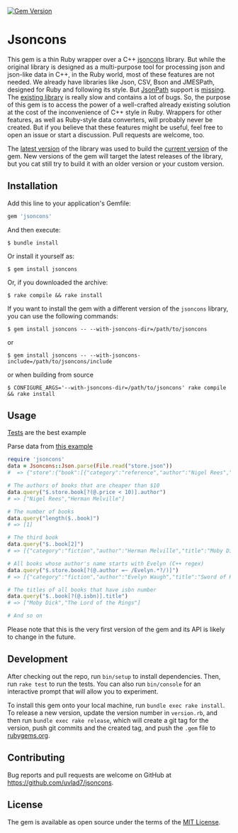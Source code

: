 [![Gem Version](https://badge.fury.io/rb/jsoncons.svg)](https://badge.fury.io/rb/jsoncons)

# Jsoncons

This gem is a thin Ruby wrapper over a C++ [jsoncons](https://github.com/danielaparker/jsoncons) library.
But while the original library is designed as a multi-purpose tool for processing json and json-like data in C++, in the Ruby world, most of these features are not needed.
We already have libraries like Json, CSV, Bson and JMESPath, designed for Ruby and following its style.
But [JsonPath](https://goessner.net/articles/JsonPath/) support is [missing](https://cburgmer.github.io/json-path-comparison/).
The [existing library](https://github.com/joshbuddy/jsonpath) is really slow and contains a lot of bugs.
So, the purpose of this gem is to access the power of a well-crafted already existing solution at the cost of the inconvenience of C++ style in Ruby.
Wrappers for other features, as well as Ruby-style data converters, will probably never be created.
But if you believe that these features might be useful, feel free to open an issue or start a discussion. Pull requests are welcome, too.

The [latest version](https://github.com/danielaparker/jsoncons/tree/73c85182dc56d4441cdcd97255b23aa6f15b9121) of the library was used to build the [current version](https://github.com/uvlad7/ruby-jsoncons/releases/tag/v0.1.0) of the gem.
New versions of the gem will target the latest releases of the library, but you cat still try to build it with an older version or your custom version.

## Installation

Add this line to your application's Gemfile:

```ruby
gem 'jsoncons'
```

And then execute:

    $ bundle install

Or install it yourself as:

    $ gem install jsoncons

Or, if you downloaded the archive:

    $ rake compile && rake install

If you want to install the gem with a different version of the `jsoncons` library, you can use the following commands:

    $ gem install jsoncons -- --with-jsoncons-dir=/path/to/jsoncons

or

    $ gem install jsoncons -- --with-jsoncons-include=/path/to/jsoncons/include

or when building from source

    $ CONFIGURE_ARGS='--with-jsoncons-dir=/path/to/jsoncons' rake compile && rake install

## Usage

[Tests](https://github.com/uvlad7/ruby-jsoncons/blob/master/test/jsoncons_test.rb) are the best example

Parse data from [this example](https://github.com/danielaparker/jsoncons/blob/master/doc/ref/jsonpath/json_query.md)

```ruby
require 'jsoncons'
data = Jsoncons::Json.parse(File.read("store.json"))
#  => {"store":{"book":[{"category":"reference","author":"Nigel Rees","title":"Sayings of the Century","price":8.95},{"category":"fiction","author":"Evelyn Waugh","title":"Sword of Honour","price":12.99},{"category":"fiction","author":"Herman Melville","title":"Moby Dick","isbn":"0-553-21311-3","price":8.99},{"category":"fiction","author":"J. R. R. Tolkien","title":"The Lord of the Rings","isbn":"0-395-19395-8","price":22.99}]}} 

# The authors of books that are cheaper than $10
data.query("$.store.book[?(@.price < 10)].author")
# => ["Nigel Rees","Herman Melville"]

# The number of books
data.query("length($..book)")
# => [1] 

# The third book
data.query("$..book[2]")
# => [{"category":"fiction","author":"Herman Melville","title":"Moby Dick","isbn":"0-553-21311-3","price":8.99}] 

# All books whose author's name starts with Evelyn (C++ regex)
data.query("$.store.book[?(@.author =~ /Evelyn.*?/)]")
# => [{"category":"fiction","author":"Evelyn Waugh","title":"Sword of Honour","price":12.99}]

# The titles of all books that have isbn number
data.query("$..book[?(@.isbn)].title")
# => ["Moby Dick","The Lord of the Rings"]

# And so on
```

Please note that this is the very first version of the gem and its API is likely to change in the future.

## Development

After checking out the repo, run `bin/setup` to install dependencies. Then, run `rake test` to run the tests. You can also run `bin/console` for an interactive prompt that will allow you to experiment.

To install this gem onto your local machine, run `bundle exec rake install`. To release a new version, update the version number in `version.rb`, and then run `bundle exec rake release`, which will create a git tag for the version, push git commits and the created tag, and push the `.gem` file to [rubygems.org](https://rubygems.org).

## Contributing

Bug reports and pull requests are welcome on GitHub at https://github.com/uvlad7/jsoncons.

## License

The gem is available as open source under the terms of the [MIT License](https://opensource.org/licenses/MIT).
